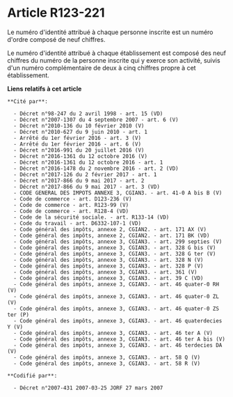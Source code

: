 # Article R123-221

Le numéro d'identité attribué à chaque personne inscrite est un numéro d'ordre composé de neuf chiffres.

Le numéro d'identité attribué à chaque établissement est composé des neuf chiffres du numéro de la personne inscrite qui y
exerce son activité, suivis d'un numéro complémentaire de deux à cinq chiffres propre à cet établissement.

**Liens relatifs à cet article**

	**Cité par**:

	  - Décret n°98-247 du 2 avril 1998 - art. 15 (VD)
	  - Décret n°2007-1307 du 4 septembre 2007 - art. 6 (V)
	  - Décret n°2010-136 du 10 février 2010 (V)
	  - Décret n°2010-627 du 9 juin 2010 - art. 1
	  - Arrêté du 1er février 2016 - art. 3 (V)
	  - Arrêté du 1er février 2016 - art. 6 (V)
	  - Décret n°2016-991 du 20 juillet 2016 (V)
	  - Décret n°2016-1361 du 12 octobre 2016 (V)
	  - Décret n°2016-1361 du 12 octobre 2016 - art. 1
	  - Décret n°2016-1478 du 2 novembre 2016 - art. 2 (VD)
	  - Décret n°2017-126 du 2 février 2017 - art. 1
	  - Décret n°2017-866 du 9 mai 2017 - art. 2
	  - Décret n°2017-866 du 9 mai 2017 - art. 3 (VD)
	  - CODE GENERAL DES IMPOTS ANNEXE 3, CGIAN3. - art. 41-0 A bis B (V)
	  - Code de commerce - art. D123-236 (V)
	  - Code de commerce - art. R123-99 (V)
	  - Code de commerce - art. R128-4 (VD)
	  - Code de la sécurité sociale. - art. R133-14 (VD)
	  - Code du travail - art. D6332-107-1 (VD)
	  - Code général des impôts, annexe 2, CGIAN2. - art. 171 AX (V)
	  - Code général des impôts, annexe 2, CGIAN2. - art. 171 BK (VD)
	  - Code général des impôts, annexe 3, CGIAN3. - art. 299 septies (V)
	  - Code général des impôts, annexe 3, CGIAN3. - art. 328 G bis (V)
	  - Code général des impôts, annexe 3, CGIAN3. - art. 328 G ter (V)
	  - Code général des impôts, annexe 3, CGIAN3. - art. 328 N (V)
	  - Code général des impôts, annexe 3, CGIAN3. - art. 328 P (V)
	  - Code général des impôts, annexe 3, CGIAN3. - art. 361 (V)
	  - Code général des impôts, annexe 3, CGIAN3. - art. 39 C (VD)
	  - Code général des impôts, annexe 3, CGIAN3. - art. 46 quater-0 RH (V)
	  - Code général des impôts, annexe 3, CGIAN3. - art. 46 quater-0 ZL (V)
	  - Code général des impôts, annexe 3, CGIAN3. - art. 46 quater-0 ZS ter (P)
	  - Code général des impôts, annexe 3, CGIAN3. - art. 46 quaterdecies Y (V)
	  - Code général des impôts, annexe 3, CGIAN3. - art. 46 ter A (V)
	  - Code général des impôts, annexe 3, CGIAN3. - art. 46 ter A bis (V)
	  - Code général des impôts, annexe 3, CGIAN3. - art. 46 terdecies DA (V)
	  - Code général des impôts, annexe 3, CGIAN3. - art. 58 Q (V)
	  - Code général des impôts, annexe 3, CGIAN3. - art. 58 R (V)

	**Codifié par**:

	  - Décret n°2007-431 2007-03-25 JORF 27 mars 2007
